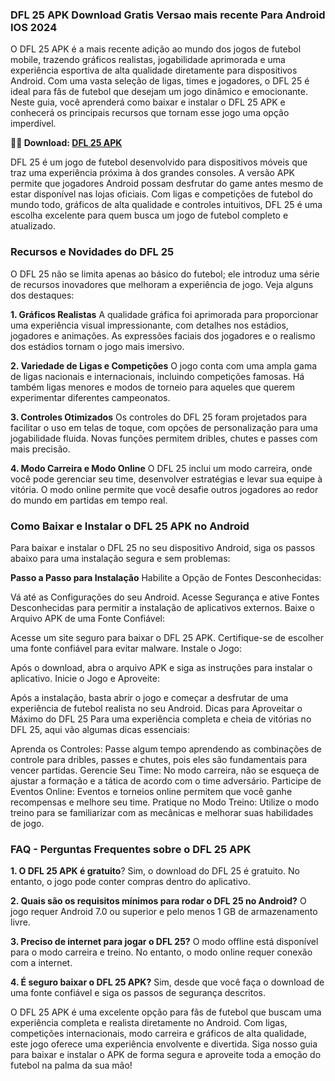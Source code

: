 ### DFL 25 APK Download Gratis Versao mais recente Para Android IOS 2024
O DFL 25 APK é a mais recente adição ao mundo dos jogos de futebol mobile, trazendo gráficos realistas, jogabilidade aprimorada e uma experiência esportiva de alta qualidade diretamente para dispositivos Android. Com uma vasta seleção de ligas, times e jogadores, o DFL 25 é ideal para fãs de futebol que desejam um jogo dinâmico e emocionante. Neste guia, você aprenderá como baixar e instalar o DFL 25 APK e conhecerá os principais recursos que tornam esse jogo uma opção imperdível.

**🧙🌈 Download: [DFL 25 APK](https://modilimitado.io/pt/dfl-25-apk)**

DFL 25 é um jogo de futebol desenvolvido para dispositivos móveis que traz uma experiência próxima à dos grandes consoles. A versão APK permite que jogadores Android possam desfrutar do game antes mesmo de estar disponível nas lojas oficiais. Com ligas e competições de futebol do mundo todo, gráficos de alta qualidade e controles intuitivos, DFL 25 é uma escolha excelente para quem busca um jogo de futebol completo e atualizado.

### Recursos e Novidades do DFL 25
O DFL 25 não se limita apenas ao básico do futebol; ele introduz uma série de recursos inovadores que melhoram a experiência de jogo. Veja alguns dos destaques:

**1. Gráficos Realistas**
A qualidade gráfica foi aprimorada para proporcionar uma experiência visual impressionante, com detalhes nos estádios, jogadores e animações.
As expressões faciais dos jogadores e o realismo dos estádios tornam o jogo mais imersivo.

**2. Variedade de Ligas e Competições**
O jogo conta com uma ampla gama de ligas nacionais e internacionais, incluindo competições famosas.
Há também ligas menores e modos de torneio para aqueles que querem experimentar diferentes campeonatos.

**3. Controles Otimizados**
Os controles do DFL 25 foram projetados para facilitar o uso em telas de toque, com opções de personalização para uma jogabilidade fluida.
Novas funções permitem dribles, chutes e passes com mais precisão.

**4. Modo Carreira e Modo Online**
O DFL 25 inclui um modo carreira, onde você pode gerenciar seu time, desenvolver estratégias e levar sua equipe à vitória.
O modo online permite que você desafie outros jogadores ao redor do mundo em partidas em tempo real.

### Como Baixar e Instalar o DFL 25 APK no Android
Para baixar e instalar o DFL 25 no seu dispositivo Android, siga os passos abaixo para uma instalação segura e sem problemas:

**Passo a Passo para Instalação**
Habilite a Opção de Fontes Desconhecidas:

Vá até as Configurações do seu Android.
Acesse Segurança e ative Fontes Desconhecidas para permitir a instalação de aplicativos externos.
Baixe o Arquivo APK de uma Fonte Confiável:

Acesse um site seguro para baixar o DFL 25 APK. Certifique-se de escolher uma fonte confiável para evitar malware.
Instale o Jogo:

Após o download, abra o arquivo APK e siga as instruções para instalar o aplicativo.
Inicie o Jogo e Aproveite:

Após a instalação, basta abrir o jogo e começar a desfrutar de uma experiência de futebol realista no seu Android.
Dicas para Aproveitar o Máximo do DFL 25
Para uma experiência completa e cheia de vitórias no DFL 25, aqui vão algumas dicas essenciais:

Aprenda os Controles: Passe algum tempo aprendendo as combinações de controle para dribles, passes e chutes, pois eles são fundamentais para vencer partidas.
Gerencie Seu Time: No modo carreira, não se esqueça de ajustar a formação e a tática de acordo com o time adversário.
Participe de Eventos Online: Eventos e torneios online permitem que você ganhe recompensas e melhore seu time.
Pratique no Modo Treino: Utilize o modo treino para se familiarizar com as mecânicas e melhorar suas habilidades de jogo.
### FAQ - Perguntas Frequentes sobre o DFL 25 APK

**1. O DFL 25 APK é gratuito**?
Sim, o download do DFL 25 é gratuito. No entanto, o jogo pode conter compras dentro do aplicativo.

**2. Quais são os requisitos mínimos para rodar o DFL 25 no Android?**
O jogo requer Android 7.0 ou superior e pelo menos 1 GB de armazenamento livre.

**3. Preciso de internet para jogar o DFL 25?**
O modo offline está disponível para o modo carreira e treino. No entanto, o modo online requer conexão com a internet.

**4. É seguro baixar o DFL 25 APK?**
Sim, desde que você faça o download de uma fonte confiável e siga os passos de segurança descritos.

O DFL 25 APK é uma excelente opção para fãs de futebol que buscam uma experiência completa e realista diretamente no Android. Com ligas, competições internacionais, modo carreira e gráficos de alta qualidade, este jogo oferece uma experiência envolvente e divertida. Siga nosso guia para baixar e instalar o APK de forma segura e aproveite toda a emoção do futebol na palma da sua mão!
